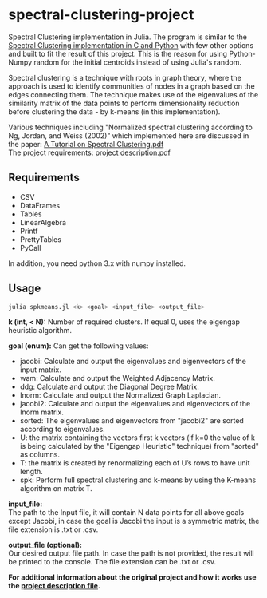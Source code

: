 # spectral-clustering-project
Spectral Clustering implementation in Julia.
The program is similar to the [Spectral Clustering implementation in C and Python](https://github.com/asafyi/spectral-clustering-project) with few other options and built to fit the result of this project. This is the reason for using Python-Numpy random for the initial centroids instead of using Julia's random. 
   
Spectral clustering is a technique with roots in graph theory, where the approach is used to identify communities of nodes in a graph based on the edges connecting them.
The technique makes use of the eigenvalues of the similarity matrix of the data points to perform dimensionality reduction before clustering the data - by k-means (in this implementation).  

Various techniques including "Normalized spectral clustering according to Ng, Jordan, and Weiss (2002)" which implemented here are discussed in the paper: [A Tutorial on Spectral Clustering.pdf](A%20Tutorial%20on%20Spectral%20Clustering.pdf)  
The project requirements: [project description.pdf](project%20description.pdf)


## Requirements
 - CSV
 - DataFrames
 - Tables
 - LinearAlgebra
 - Printf
 - PrettyTables
 - PyCall
 
 In addition, you need python 3.x with numpy installed.

## Usage
```bash
julia spkmeans.jl <k> <goal> <input_file> <output_file>
```
**k (int, < N):** Number of required clusters. If equal 0, uses the eigengap heuristic algorithm.

**goal (enum):** Can get the following values:
- jacobi: Calculate and output the eigenvalues and eigenvectors of the input matrix.
- wam: Calculate and output the Weighted Adjacency Matrix.
- ddg: Calculate and output the Diagonal Degree Matrix.
- lnorm: Calculate and output the Normalized Graph Laplacian.
- jacobi2: Calculate and output the eigenvalues and eigenvectors of the lnorm matrix.
- sorted: The eigenvalues and eigenvectors from "jacobi2" are sorted according to eigenvalues.
- U: the matrix containing the vectors first k vectors (if k=0 the value of k is being calculated by the "Eigengap Heuristic" technique) from "sorted" as columns.
- T: the matrix is created by renormalizing each of U’s rows to have unit length.
- spk: Perform full spectral clustering and k-means by using the K-means algorithm on matrix T.


**input_file:**    
The path to the Input file, it will contain N data points for all
above goals except Jacobi, in case the goal is Jacobi the input is a symmetric
matrix, the file extension is .txt or .csv.

**output_file (optional):**    
Our desired output file path. In case the path is not provided, the result will be printed to the console. The file extension can be .txt or .csv.

**For additional information about the original project and how it works use the [project description file](project%20description.pdf).**

